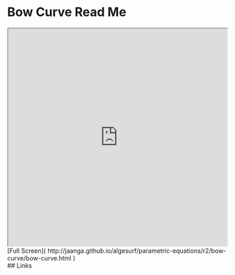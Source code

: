 Bow Curve Read Me
===

<iframe src='http://jaanga.github.io/algesurf/parametric-equations/r2/bow-curve/bow-curve.html' width=100% height=500px >
There is an `iframe` here. It is not visible when viewed on github.com/algesurf. To view, please see 'Project Links' below.
</iframe>
[Full Screen]( http://jaanga.github.io/algesurf/parametric-equations/r2/bow-curve/bow-curve.html )
<br>
## Links 
<http://www.3d-meier.de/tut3/Seite171.html>  
